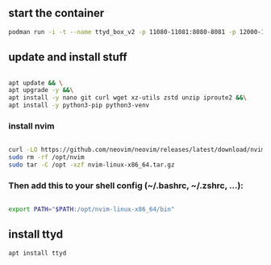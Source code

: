 ## start the container
```bash
podman run -i -t --name ttyd_box_v2 -p 11080-11081:8080-8081 -p 12000-12100:9000-9100 -v ~/ttyd_box/:/home/ubuntu/ttyd_files -v ~/ttyd_shared/:/home/ubuntu/shared docker.io/ubuntu /bin/bash
```

## update and install stuff
```bash

apt update && \
apt upgrade -y &&\
apt install -y nano git curl wget xz-utils zstd unzip iproute2 &&\
apt install -y python3-pip python3-venv

```
### install nvim
```bash

curl -LO https://github.com/neovim/neovim/releases/latest/download/nvim-linux-x86_64.tar.gz
sudo rm -rf /opt/nvim
sudo tar -C /opt -xzf nvim-linux-x86_64.tar.gz
```


### Then add this to your shell config (~/.bashrc, ~/.zshrc, ...):
```bash

export PATH="$PATH:/opt/nvim-linux-x86_64/bin"
```



## install ttyd
```bash
apt install ttyd
```
